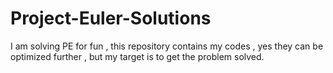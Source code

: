 # Project-Euler-Solutions
I am solving PE for fun , this repository contains my codes , yes they can be optimized further , but my target is to get the problem solved.
